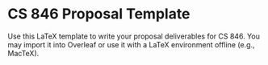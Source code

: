 # CS 846 Proposal Template

Use this LaTeX template to write your proposal deliverables for CS 846. You may import it into Overleaf or use it with a LaTeX environment offline (e.g., MacTeX).
